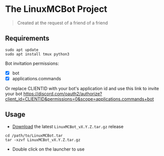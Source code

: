 # The LinuxMCBot Project
> Created at the request of a friend of a friend

## Requirements
```
sudo apt update
sudo apt install tmux python3
```

Bot invitation permissions:
- [x] bot
- [x] applications.commands

Or replace CLIENTID with your bot's application id and use this link to invite your bot
https://discord.com/oauth2/authorize?client_id=CLIENTID&permissions=0&scope=applications.commands+bot

## Usage
- [Download](https://github.com/Nexumi/LinuxMCBot/releases/latest) the latest `LinuxMCBot_vX.Y.Z.tar.gz` release
```
cd /path/to/LinuxMCBot.tar
tar -xzvf LinuxMCBot_vX.Y.Z.tar.gz
```
- Double click on the launcher to use
